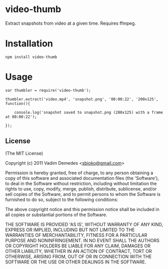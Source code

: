 # video-thumb

  Extract snapshots from video at a given time. Requires ffmpeg.

# Installation

```npm install video-thumb```

# Usage

```
var thumbler = require('video-thumb');

thumbler.extract('video.mp4', 'snapshot.png', '00:00:22', '200x125', function(){
	
	console.log('snapshot saved to snapshot.png (200x125) with a frame at 00:00:22');

});
```

## License 

(The MIT License)

Copyright (c) 2011 Vadim Demedes &lt;sbioko@gmail.com&gt;

Permission is hereby granted, free of charge, to any person obtaining
a copy of this software and associated documentation files (the
'Software'), to deal in the Software without restriction, including
without limitation the rights to use, copy, modify, merge, publish,
distribute, sublicense, and/or sell copies of the Software, and to
permit persons to whom the Software is furnished to do so, subject to
the following conditions:

The above copyright notice and this permission notice shall be
included in all copies or substantial portions of the Software.

THE SOFTWARE IS PROVIDED 'AS IS', WITHOUT WARRANTY OF ANY KIND,
EXPRESS OR IMPLIED, INCLUDING BUT NOT LIMITED TO THE WARRANTIES OF
MERCHANTABILITY, FITNESS FOR A PARTICULAR PURPOSE AND NONINFRINGEMENT.
IN NO EVENT SHALL THE AUTHORS OR COPYRIGHT HOLDERS BE LIABLE FOR ANY
CLAIM, DAMAGES OR OTHER LIABILITY, WHETHER IN AN ACTION OF CONTRACT,
TORT OR OTHERWISE, ARISING FROM, OUT OF OR IN CONNECTION WITH THE
SOFTWARE OR THE USE OR OTHER DEALINGS IN THE SOFTWARE.